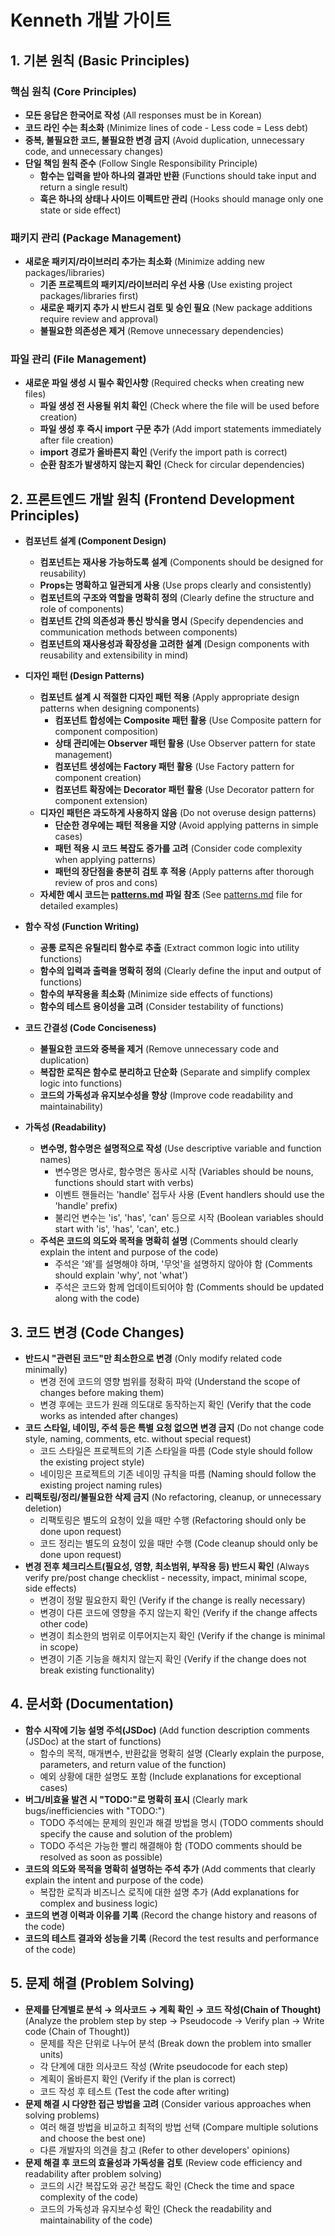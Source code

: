 # Kenneth 개발 가이트

## 1. 기본 원칙 (Basic Principles)

### 핵심 원칙 (Core Principles)

-   **모든 응답은 한국어로 작성** (All responses must be in Korean)
-   **코드 라인 수는 최소화** (Minimize lines of code - Less code = Less debt)
-   **중복, 불필요한 코드, 불필요한 변경 금지** (Avoid duplication, unnecessary code, and unnecessary changes)
-   **단일 책임 원칙 준수** (Follow Single Responsibility Principle)
    -   **함수는 입력을 받아 하나의 결과만 반환** (Functions should take input and return a single result)
    -   **훅은 하나의 상태나 사이드 이펙트만 관리** (Hooks should manage only one state or side effect)

### 패키지 관리 (Package Management)

-   **새로운 패키지/라이브러리 추가는 최소화** (Minimize adding new packages/libraries)
    -   **기존 프로젝트의 패키지/라이브러리 우선 사용** (Use existing project packages/libraries first)
    -   **새로운 패키지 추가 시 반드시 검토 및 승인 필요** (New package additions require review and approval)
    -   **불필요한 의존성은 제거** (Remove unnecessary dependencies)

### 파일 관리 (File Management)

-   **새로운 파일 생성 시 필수 확인사항** (Required checks when creating new files)
    -   **파일 생성 전 사용될 위치 확인** (Check where the file will be used before creation)
    -   **파일 생성 후 즉시 import 구문 추가** (Add import statements immediately after file creation)
    -   **import 경로가 올바른지 확인** (Verify the import path is correct)
    -   **순환 참조가 발생하지 않는지 확인** (Check for circular dependencies)

## 2. 프론트엔드 개발 원칙 (Frontend Development Principles)

-   **컴포넌트 설계 (Component Design)**

    -   **컴포넌트는 재사용 가능하도록 설계** (Components should be designed for reusability)
    -   **Props는 명확하고 일관되게 사용** (Use props clearly and consistently)
    -   **컴포넌트의 구조와 역할을 명확히 정의** (Clearly define the structure and role of components)
    -   **컴포넌트 간의 의존성과 통신 방식을 명시** (Specify dependencies and communication methods between components)
    -   **컴포넌트의 재사용성과 확장성을 고려한 설계** (Design components with reusability and extensibility in mind)

-   **디자인 패턴 (Design Patterns)**

    -   **컴포넌트 설계 시 적절한 디자인 패턴 적용** (Apply appropriate design patterns when designing components)
        -   **컴포넌트 합성에는 Composite 패턴 활용** (Use Composite pattern for component composition)
        -   **상태 관리에는 Observer 패턴 활용** (Use Observer pattern for state management)
        -   **컴포넌트 생성에는 Factory 패턴 활용** (Use Factory pattern for component creation)
        -   **컴포넌트 확장에는 Decorator 패턴 활용** (Use Decorator pattern for component extension)
    -   **디자인 패턴은 과도하게 사용하지 않음** (Do not overuse design patterns)
        -   **단순한 경우에는 패턴 적용을 지양** (Avoid applying patterns in simple cases)
        -   **패턴 적용 시 코드 복잡도 증가를 고려** (Consider code complexity when applying patterns)
        -   **패턴의 장단점을 충분히 검토 후 적용** (Apply patterns after thorough review of pros and cons)
    -   **자세한 예시 코드는 [patterns.md](./patterns.md) 파일 참조** (See [patterns.md](./patterns.md) file for detailed examples)

-   **함수 작성 (Function Writing)**

    -   **공통 로직은 유틸리티 함수로 추출** (Extract common logic into utility functions)
    -   **함수의 입력과 출력을 명확히 정의** (Clearly define the input and output of functions)
    -   **함수의 부작용을 최소화** (Minimize side effects of functions)
    -   **함수의 테스트 용이성을 고려** (Consider testability of functions)

-   **코드 간결성 (Code Conciseness)**

    -   **불필요한 코드와 중복을 제거** (Remove unnecessary code and duplication)
    -   **복잡한 로직은 함수로 분리하고 단순화** (Separate and simplify complex logic into functions)
    -   **코드의 가독성과 유지보수성을 향상** (Improve code readability and maintainability)

-   **가독성 (Readability)**
    -   **변수명, 함수명은 설명적으로 작성** (Use descriptive variable and function names)
        -   변수명은 명사로, 함수명은 동사로 시작 (Variables should be nouns, functions should start with verbs)
        -   이벤트 핸들러는 'handle' 접두사 사용 (Event handlers should use the 'handle' prefix)
        -   불리언 변수는 'is', 'has', 'can' 등으로 시작 (Boolean variables should start with 'is', 'has', 'can', etc.)
    -   **주석은 코드의 의도와 목적을 명확히 설명** (Comments should clearly explain the intent and purpose of the code)
        -   주석은 '왜'를 설명해야 하며, '무엇'을 설명하지 않아야 함 (Comments should explain 'why', not 'what')
        -   주석은 코드와 함께 업데이트되어야 함 (Comments should be updated along with the code)

## 3. 코드 변경 (Code Changes)

-   **반드시 "관련된 코드"만 최소한으로 변경** (Only modify related code minimally)
    -   변경 전에 코드의 영향 범위를 정확히 파악 (Understand the scope of changes before making them)
    -   변경 후에는 코드가 원래 의도대로 동작하는지 확인 (Verify that the code works as intended after changes)
-   **코드 스타일, 네이밍, 주석 등은 특별 요청 없으면 변경 금지** (Do not change code style, naming, comments, etc. without special request)
    -   코드 스타일은 프로젝트의 기존 스타일을 따름 (Code style should follow the existing project style)
    -   네이밍은 프로젝트의 기존 네이밍 규칙을 따름 (Naming should follow the existing project naming rules)
-   **리팩토링/정리/불필요한 삭제 금지** (No refactoring, cleanup, or unnecessary deletion)
    -   리팩토링은 별도의 요청이 있을 때만 수행 (Refactoring should only be done upon request)
    -   코드 정리는 별도의 요청이 있을 때만 수행 (Code cleanup should only be done upon request)
-   **변경 전후 체크리스트(필요성, 영향, 최소범위, 부작용 등) 반드시 확인** (Always verify pre/post change checklist - necessity, impact, minimal scope, side effects)
    -   변경이 정말 필요한지 확인 (Verify if the change is really necessary)
    -   변경이 다른 코드에 영향을 주지 않는지 확인 (Verify if the change affects other code)
    -   변경이 최소한의 범위로 이루어지는지 확인 (Verify if the change is minimal in scope)
    -   변경이 기존 기능을 해치지 않는지 확인 (Verify if the change does not break existing functionality)

## 4. 문서화 (Documentation)

-   **함수 시작에 기능 설명 주석(JSDoc)** (Add function description comments (JSDoc) at the start of functions)
    -   함수의 목적, 매개변수, 반환값을 명확히 설명 (Clearly explain the purpose, parameters, and return value of the function)
    -   예외 상황에 대한 설명도 포함 (Include explanations for exceptional cases)
-   **버그/비효율 발견 시 "TODO:"로 명확히 표시** (Clearly mark bugs/inefficiencies with "TODO:")
    -   TODO 주석에는 문제의 원인과 해결 방법을 명시 (TODO comments should specify the cause and solution of the problem)
    -   TODO 주석은 가능한 빨리 해결해야 함 (TODO comments should be resolved as soon as possible)
-   **코드의 의도와 목적을 명확히 설명하는 주석 추가** (Add comments that clearly explain the intent and purpose of the code)
    -   복잡한 로직과 비즈니스 로직에 대한 설명 추가 (Add explanations for complex and business logic)
-   **코드의 변경 이력과 이유를 기록** (Record the change history and reasons of the code)
-   **코드의 테스트 결과와 성능을 기록** (Record the test results and performance of the code)

## 5. 문제 해결 (Problem Solving)

-   **문제를 단계별로 분석 → 의사코드 → 계획 확인 → 코드 작성(Chain of Thought)** (Analyze the problem step by step → Pseudocode → Verify plan → Write code (Chain of Thought))
    -   문제를 작은 단위로 나누어 분석 (Break down the problem into smaller units)
    -   각 단계에 대한 의사코드 작성 (Write pseudocode for each step)
    -   계획이 올바른지 확인 (Verify if the plan is correct)
    -   코드 작성 후 테스트 (Test the code after writing)
-   **문제 해결 시 다양한 접근 방법을 고려** (Consider various approaches when solving problems)
    -   여러 해결 방법을 비교하고 최적의 방법 선택 (Compare multiple solutions and choose the best one)
    -   다른 개발자의 의견을 참고 (Refer to other developers' opinions)
-   **문제 해결 후 코드의 효율성과 가독성을 검토** (Review code efficiency and readability after problem solving)
    -   코드의 시간 복잡도와 공간 복잡도 확인 (Check the time and space complexity of the code)
    -   코드의 가독성과 유지보수성 확인 (Check the readability and maintainability of the code)
